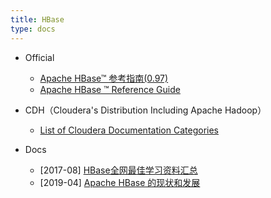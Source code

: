 ```yaml
---
title: HBase
type: docs
---
```



- Official

  - [Apache HBase™ 参考指南(0.97)](http://abloz.com/hbase/book.html)
  - [Apache HBase ™ Reference Guide](http://hbase.apache.org/book.html)
- CDH（Cloudera's Distribution Including Apache Hadoop）

  - [List of Cloudera Documentation Categories ](https://www.cloudera.com/documentation/enterprise/5-5-x/categories/hub.html)
- Docs

  - [2017-08] [HBase全网最佳学习资料汇总](https://yq.aliyun.com/articles/169085)
  - [2019-04] [Apache HBase 的现状和发展](https://www.infoq.cn/article/yETztPsQPWgLK-dRyOtk)

